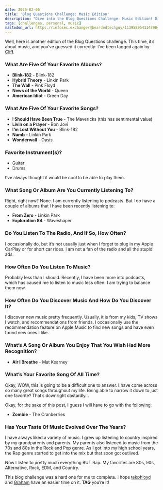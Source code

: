 ```yaml
---
date: 2025-02-06
title: 'Blog Questions Challenge: Music Edition'
description: "Dive into the Blog Questions Challenge: Music Edition! Discover my favorite albums, songs, and music tastes, plus how they’ve evolved over time. Join the fun!"
tags: [challenges, personal, music]
mastodon_url: https://infosec.exchange/@beardedtechguy/113958954114790475
---
```


Well, here is another edition of the Blog Questions challenge. This time, it’s about music, and you’ve guessed it correctly: I’ve been tagged again by [Cliff](https://seerofsouls.com).

### What Are Five Of Your Favorite Albums?

- **Blink-182** - Blink-182
- **Hybrid Theory** - Linkin Park
- **The Wall** - Pink Floyd
- **News of the World** - Queen
- **American Idiot** - Green Day

### What Are Five Of Your Favorite Songs?

- **I Should Have Been True** - The Mavericks (this has sentimental value)
- **Livin on a Prayer** - Bon Jovi
- **I’m Lost Without You** - Blink-182
- **Numb** - Linkin Park
- **Wonderwall** - Oasis

### Favorite Instrument(s)?

- Guitar
- Drums

I’ve always thought it would be cool to be able to play them.

### What Song Or Album Are You Currently Listening To?

Right, right now? None. I am currently listening to podcasts. But I do have a couple of albums that I have been recently listening to:

- **From Zero** - Linkin Park
- **Exploration 84** - Waveshaper

### Do You Listen To The Radio, And If So, How Often?

I occasionally do, but it’s not usually just when I forget to plug in my Apple CarPlay or for short car rides. I am not a fan of the radio and all the stupid ads.

### How Often Do You Listen To Music?

Probably less than I should. Recently, I have been more into podcasts, which has caused me to listen to music less often. I am trying to balance them now.

### How Often Do You Discover Music And How Do You Discover It?

I discover new music pretty frequently. Usually, it is from my kids, TV shows I watch, and recommendations from friends. I occasionally use the recommendation feature on Apple Music to find new songs and have even found new ones I like.

### What’s A Song Or Album You Enjoy That You Wish Had More Recognition?

- **Air I Breathe** - Mat Kearney

### What’s Your Favorite Song Of All Time?

Okay, WOW, this is going to be a difficult one to answer. I have come across so many great songs throughout my life. Being able to narrow it down to just one favorite? That’s downright dastardly…

Okay, for the sake of this post, I guess I will have to go with the following; 

- **Zombie** - The Cranberries

### Has Your Taste Of Music Evolved Over The Years?

I have always liked a variety of music. I grew up listening to country inspired by my grandparents and parents. My parents also listened to music from the 70s and 80s in the Rock and Pop genre. As I got into my high school years, the Rap genre started to get into the mix but that soon got outlived.

Now I listen to pretty much everything BUT Rap. My favorites are 80s, 90s, Alternative, Rock, EDM, and Country.

This blog challenge was a hard one for me to complete. I hope [tekphloyd](https://tekphloyd.com) and [Graham](https://ghall.blog) have an easier time on it. **TAG** you’re it!